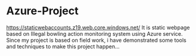 # Azure-Project
https://staticwebaccounts.z19.web.core.windows.net/
It is static webpage based on Illegal bowling action monitoring system using Azure service. Since my project is based on field work, i have demonstrated some tools and techniques to make this project happen...
